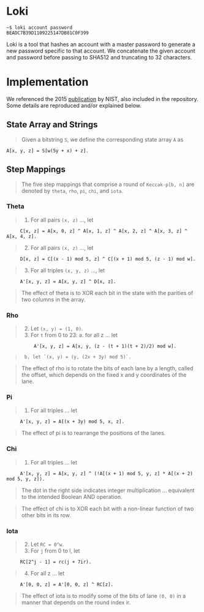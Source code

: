 # Loki

```
~$ loki account password
BEADC7B39D1109225147DB81C0F399
```

Loki is a tool that hashes an account with a master password to generate a new
password specific to that account. We concatenate the given account and password
before passing to SHA512 and truncating to 32 characters.

# Implementation
We referenced the 2015
[publication](https://nvlpubs.nist.gov/nistpubs/FIPS/NIST.FIPS.202.pdf) by NIST,
also included in the repository. Some details are reproduced and/or explained
below.

## State Array and Strings
> Given a bitstring `S`, we define the corresponding state array `A` as
```
A[x, y, z] = S[w(5y + x) + z].
```

## Step Mappings
> The five step mappings that comprise a round of `Keccak-p[b, n]` are denoted
> by `theta`, `rho`, `pi`, `chi`, and `iota`.

### Theta
> 1. For all pairs `(x, z)` ..., let
```
     C[x, z] = A[x, 0, z] ^ A[x, 1, z] ^ A[x, 2, z] ^ A[x, 3, z] ^ A[x, 4, z].
```
> 2. For all pairs `(x, z)` ..., let
```
     D[x, z] = C[(x - 1) mod 5, z] ^ C[(x + 1) mod 5, (z - 1) mod w].
```
> 3. For all triples `(x, y, z)` ..., let
```
     A'[x, y, z] = A[x, y, z] ^ D[x, z].
```

> The effect of theta is to XOR each bit in the state with the parities of two
> columns in the array.

### Rho
> 2. Let `(x, y) = (1, 0)`.
> 3. For `t` from 0 to 23:
>      a. for all z ... let
```
          A'[x, y, z] = A[x, y, (z - (t + 1)(t + 2)/2) mod w].
```
>      b. let `(x, y) = (y, (2x + 3y) mod 5)`.

> The effect of rho is to rotate the bits of each lane by a length, called the
> offset, which depends on the fixed x and y coordinates of the lane.

### Pi
> 1. For all triples ... let
```
     A'[x, y, z] = A[(x + 3y) mod 5, x, z].
```

> The effect of pi is to rearrange the positions of the lanes.

### Chi
> 1. For all triples ... let
```
     A'[x, y, z] = A[x, y, z] ^ (!A[(x + 1) mod 5, y, z] * A[(x + 2) mod 5, y, z]).
```

> The dot in the right side indicates integer multiplication ... equivalent to
> the intended Boolean AND operation.

> The effect of chi is to XOR each bit with a non-linear function of two other
> bits in its row.

### Iota
> 2. Let `RC = 0^w`.
> 3. For `j` from 0 to l, let
```
     RC[2^j - 1] = rc(j + 7ir).
```
> 4. For all z ... let
```
     A'[0, 0, z] = A'[0, 0, z] ^ RC[z].
```

> The effect of iota is to modify some of the bits of lane `(0, 0)` in a manner
> that depends on the round index ir.
